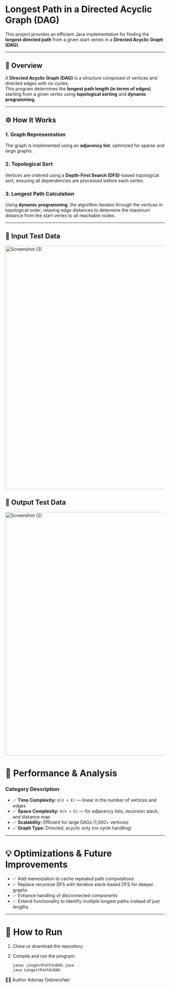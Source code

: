 # **Longest Path in a Directed Acyclic Graph (DAG)**

This project provides an efficient Java implementation for finding the **longest directed path** from a given start vertex in a **Directed Acyclic Graph (DAG)**.

---

## 🧠 **Overview**

A **Directed Acyclic Graph (DAG)** is a structure composed of vertices and directed edges with no cycles.  
This program determines the **longest path length (in terms of edges)** starting from a given vertex using **topological sorting** and **dynamic programming**.

---

## ⚙️ **How It Works**

### **1. Graph Representation**
The graph is implemented using an **adjacency list**, optimized for sparse and large graphs.

### **2. Topological Sort**
Vertices are ordered using a **Depth-First Search (DFS)**-based topological sort, ensuring all dependencies are processed before each vertex.

### **3. Longest Path Calculation**
Using **dynamic programming**, the algorithm iterates through the vertices in topological order, relaxing edge distances to determine the maximum distance from the start vertex to all reachable nodes.

---

## 🧪 **Input Test Data**
<img width="1360" height="768" alt="Screenshot (3)" src="https://github.com/user-attachments/assets/58507856-f69b-42fd-8a38-11e267dfe7b0" />



## 🧪 **Output Test Data**
<img width="1360" height="768" alt="Screenshot (2)" src="https://github.com/user-attachments/assets/8b27d160-a494-4903-aba5-ac0359beeaf9" />


# 🧠 Performance & Analysis

### **Category Description**

- ✅ **Time Complexity:** `O(V + E)` — linear in the number of vertices and edges  
- ✅ **Space Complexity:** `O(V + E)` — for adjacency lists, recursion stack, and distance map  
- ✅ **Scalability:** Efficient for large DAGs (1,000+ vertices)  
- ✅ **Graph Type:** Directed, acyclic only (no cycle handling)

---

# 💡 Optimizations & Future Improvements

- ✅ Add memoization to cache repeated path computations  
- ✅ Replace recursive DFS with iterative stack-based DFS for deeper graphs  
- ✅ Enhance handling of disconnected components  
- ✅ Extend functionality to identify multiple longest paths instead of just lengths  

---

# 🧩 How to Run

1. Clone or download the repository.  
2. Compile and run the program:

   ```bash
   javac LongestPathInDAG.java
   java LongestPathInDAG

🧍‍♂️ Author
Adonay Gebrerufael
